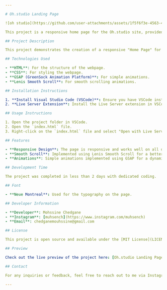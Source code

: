 ```yaml
---

# Oh.studio Landing Page

![oh studio](https://github.com/user-attachments/assets/1f5f6f3e-4563-4911-bd2f-193b7b73c262)

This project is a responsive home page for the Oh.studio site, provided by the Front End Mentor site, which teaches how to be a good front end developer.

## Project Description

This project demonstrates the creation of a responsive "Home Page" for Oh.studio, a branding design studio. The goal is to showcase a clean and professional design while utilizing modern web development techniques.

## Technologies Used

- **HTML**: For the structure of the webpage.
- **CSS**: For styling the webpage.
- **GSAP (GreenSock Animation Platform)**: For simple animations.
- **Lenis Smooth Scroll**: For smooth scrolling animations.

## Installation Instructions

1. **Install Visual Studio Code (VSCode)**: Ensure you have VSCode installed on your machine.
2. **Live Server Extension**: Install the Live Server extension in VSCode for live reloading of your page.

## Usage Instructions

1. Open the project folder in VSCode.
2. Open the `index.html` file.
3. Right-click on the `index.html` file and select "Open with Live Server" to launch the project in your default web browser.

## Features

- **Responsive Design**: The page is responsive and works well on all devices using media queries.
- **Smooth Scroll**: Implemented using Lenis Smooth Scroll for a better user experience.
- **Animations**: Simple animations implemented using GSAP for a dynamic feel.

## Development Time

The project was completed in less than 2 days with dedicated coding.

## Font

- **Neue Montreal**: Used for the typography on the page.

## Developer Information

- **Developer**: Mohssine Chedgane
- **Instagram**: [muhsench](https://www.instagram.com/muhsench)
- **Email**: chedganemouhssine@gmail.com

## License

This project is open source and available under the [MIT License](LICENSE).

## Preview

Check out the live preview of the project here: [Oh.studio Landing Page](https://mohsinech.github.io/OhStudio-clone-frontendPractice/)

## Contact

For any inquiries or feedback, feel free to reach out to me via Instagram or email.

---
```

